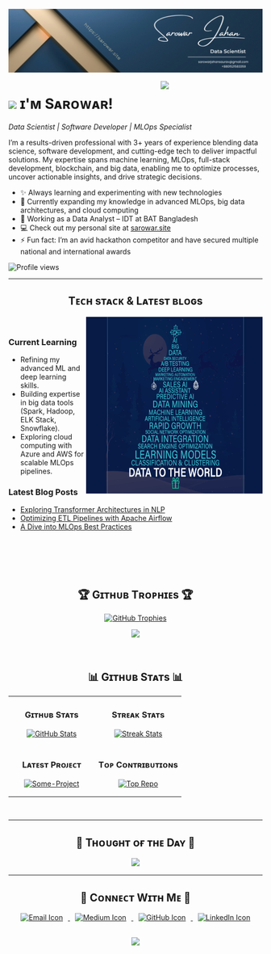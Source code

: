 <!--Banner-->
![Sarowar Banner Image](./banner.png)

<!--Night Owl image-->
<div>
  <img align="right" width="40%" src="https://owlbertsio-resized.s3.amazonaws.com/Popper.psd.full.png">
</div>

<!--Header Name-->
# <img src="https://emojis.slackmojis.com/emojis/images/1531849430/4246/blob-sunglasses.gif?1531849430" width="30"/> ɪ'ᴍ Sᴀʀᴏᴡᴀʀ!
*Data Scientist | Software Developer | MLOps Specialist*

<!--Start Intro-->               
<p align="left">
I’m a results-driven professional with 3+ years of experience blending data science, software development, and cutting-edge tech to deliver impactful solutions. My expertise spans machine learning, MLOps, full-stack development, blockchain, and big data, enabling me to optimize processes, uncover actionable insights, and drive strategic decisions.
</p>

- ✨ Always learning and experimenting with new technologies
- 🌱 Currently expanding my knowledge in advanced MLOps, big data architectures, and cloud computing
- 💼 Working as a Data Analyst – IDT at BAT Bangladesh
- 💻 Check out my personal site at [sarowar.site](https://sarowar.site)
- ⚡ Fun fact: I’m an avid hackathon competitor and have secured multiple national and international awards

<!--Profile Count Badge-->
<p align="left">
  <img src="https://komarev.com/ghpvc/?username=SarowarSaurav&label=Profile%20views&color=770677&style=for-the-badge&logo=star" alt="Profile views" style="padding-right:20px;" />
</p>

---

<!--Languages and Tools Section-->       
<h2 align="center">Tᴇᴄʜ sᴛᴀᴄᴋ & Lᴀᴛᴇsᴛ ʙʟᴏɢs</h2> 
<picture>
  <source media="(prefers-color-scheme: dark)" srcset="./animated.gif">
  <source media="(prefers-color-scheme: light)" srcset="./animated.gif">
  <img width=350 height=350 align="right" alt="GIF description" src="./animated.gif">
</picture>

<br />

<h3 align="left">Current Learning</h3>
<ul align="left">
  <li>Refining my advanced ML and deep learning skills.</li>
  <li>Building expertise in big data tools (Spark, Hadoop, ELK Stack, Snowflake).</li>
  <li>Exploring cloud computing with Azure and AWS for scalable MLOps pipelines.</li>
</ul>
  
<h3 align="left">Latest Blog Posts</h3>
<!-- Replace these with your own blog links or remove this section if you do not maintain a blog -->
<ul align="left">
  <li><a href="https://sarowar.site/blog1">Exploring Transformer Architectures in NLP</a></li>
  <li><a href="https://sarowar.site/blog2">Optimizing ETL Pipelines with Apache Airflow</a></li>
  <li><a href="https://sarowar.site/blog3">A Dive into MLOps Best Practices</a></li>
</ul>

<br />
<br />
<br />
<br />

<!--Trophies Section-->   
<h2 align="center">🏆 Gɪᴛʜᴜʙ Tʀᴏᴘʜɪᴇs 🏆</h2>
<p align="center">
  <a href="https://github.com/SarowarSaurav">
    <picture>
      <source media="(prefers-color-scheme: dark)" srcset="https://github-profile-trophy.vercel.app/?username=SarowarSaurav&no-bg=true&row=2&column=6&margin-w=20&margin-h=20&theme=monokai">
      <source media="(prefers-color-scheme: light)" srcset="https://github-profile-trophy.vercel.app/?username=SarowarSaurav&no-bg=true&row=2&column=6&margin-w=20&margin-h=20">
      <img alt="GitHub Trophies" src="https://github-profile-trophy.vercel.app/?username=SarowarSaurav&no-bg=true&no-frame=true&row=2&column=6&margin-w=20&margin-h=20">
    </picture>
  </a>
</p>
<p align="center">
  <a href="https://github.com/SarowarSaurav">
    <img
      src="https://api.vaunt.dev/v1/github/entities/SarowarSaurav/achievements?format=svg&limit=6"
      width="400"
    />
  </a>
</p>
<br />

<!--Github stats Table--> 
<h2 align="center">📊 Gɪᴛʜᴜʙ Sᴛᴀᴛs 📊</h2>

<table width="100%">
  <tr>
    <td width="50%">
      <h3 align="center"><strong>Gɪᴛʜᴜʙ Sᴛᴀᴛs</strong></h3>
      <p align="center">
        <a href="https://github.com/SarowarSaurav">
          <img align="center" src="https://github-readme-stats.vercel.app/api?username=SarowarSaurav&count_private=true&show_icons=true&theme=nightowl&bg_color=0,000000,441350&title_color=c56a90&text_color=ffffff&rank_icon=github&hide=prs,issues,contribs&show=reviews,prs_merged,prs_merged_percentage" alt="GitHub Stats" />
        </a>
      </p>
    </td>
    <td width="50%">
      <h3 align="center"><strong>Sᴛʀᴇᴀᴋ Sᴛᴀᴛs</strong></h3>
      <p align="center">
        <a href="https://github.com/SarowarSaurav">
          <img align="center" src="https://streak-stats.demolab.com?user=SarowarSaurav&theme=nightowl&background=0,000000,441350&fire=ffeb95&ring=ffeb95&sideNums=ffffff&sideLabels=ffffff&dates=c56a90&currStreakNum=ffffff" alt="Streak Stats" />
        </a>
      </p>
    </td>
  </tr>
  <tr>
    <td width="50%">
      <h3 align="center"><strong>Lᴀᴛᴇsᴛ Pʀᴏᴊᴇᴄᴛ</strong></h3>
      <p align="center">
        <a href="https://github.com/SarowarSaurav/metdrive">
          <!-- Replace `Some-Project` with one of your actual repos -->
          <img align="center" width="470" src="https://github-readme-stats.vercel.app/api/pin/?username=SarowarSaurav&repo=Some-Project&theme=nightowl&show_owner=true&bg_color=0,000000,441350&title_color=c56a90&text_color=ffffff" alt="Some-Project" />
        </a>
      </p>
    </td>
    <td width="50%">
      <h3 align="center"><strong>Tᴏᴘ Cᴏɴᴛʀɪʙᴜᴛɪᴏɴs</strong></h3>
      <p align="center">
        <a href="https://github.com/SarowarSaurav">
          <img align="center" src="https://github-contributor-stats.vercel.app/api?username=SarowarSaurav&limit=2&theme=nightowl&show_owner=true&combine_all_yearly_contributions=false&bg_color=0,000000,441350&title_color=c56a90&text_color=ffffff" alt="Top Repo" />
        </a>
      </p>
    </td>
  </tr>
</table>

<br />


---

<!--Dynamic Quote card updates everyday at 12 PM--> 
<h2 align="center">🌟 Tʜᴏᴜɢʜᴛ ᴏғ ᴛʜᴇ Dᴀʏ 🌟</h2>

<!--STARTS_HERE_QUOTE_CARD-->
<p align="center">
    <img src="https://readme-daily-quotes.vercel.app/api?author=Dalai%20Lama&quote=The%20enemy%20is%20a%20very%20good%20teacher.&theme=dark&bg_color=220a28&author_color=ffeb95&accent_color=c56a90">
</p>
<!--ENDS_HERE_QUOTE_CARD-->

---

<!--Contact Section--> 
<!--Contact Section--> 
<h2 align="center">🤝 Cᴏɴɴᴇᴄᴛ Wɪᴛʜ Mᴇ 🤝</h2>
<div align="center">

  <!-- Email -->
  <a href="mailto:sarowarjahansaurav@gmail.com" target="_blank">
    <img 
      src="https://cdn-icons-png.flaticon.com/512/732/732200.png" 
      alt="Email Icon" 
      width="40" 
      height="40" 
      style="margin: 0 10px;"
    />
  </a>

  <!-- Twitter -->
  <a href="https://medium.com/@sarowar.saurav10" target="_blank">
     <img 
      src="https://cdn-icons-png.flaticon.com/512/5968/5968906.png" 
      alt="Medium Icon" 
      width="40" 
      height="40" 
      style="margin: 0 10px;" 
    />
  </a>



  <!-- GitHub -->
  <a href="https://github.com/SarowarSaurav" target="_blank">
    <img 
      src="https://cdn-icons-png.flaticon.com/512/733/733553.png" 
      alt="GitHub Icon" 
      width="40" 
      height="40" 
      style="margin: 0 10px;" 
    />
  </a>

  <!-- LinkedIn -->
  <a href="https://www.linkedin.com/in/s-jahan" target="_blank">
    <img 
      src="https://cdn-icons-png.flaticon.com/512/3536/3536505.png" 
      alt="LinkedIn Icon" 
      width="40" 
      height="40" 
      style="margin: 0 10px;"
    />
  </a>


</div>

<br/>


<!--Footer--> 
<p align="center">
  <img src="https://capsule-render.vercel.app/api?type=waving&color=gradient&height=65&section=footer"/>
</p>
